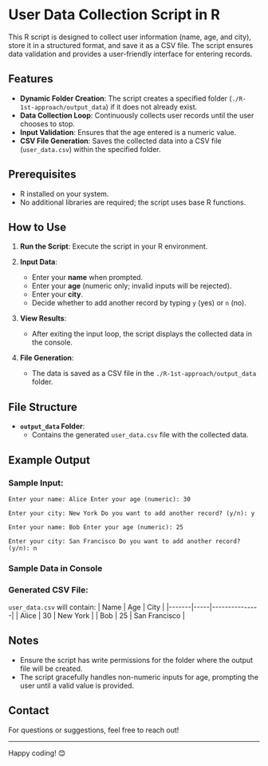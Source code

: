# User Data Collection Script in R

This R script is designed to collect user information (name, age, and city), store it in a structured format, and save it as a CSV file. The script ensures data validation and provides a user-friendly interface for entering records.

## Features

- **Dynamic Folder Creation**: The script creates a specified folder (`./R-1st-approach/output_data`) if it does not already exist.
- **Data Collection Loop**: Continuously collects user records until the user chooses to stop.
- **Input Validation**: Ensures that the age entered is a numeric value.
- **CSV File Generation**: Saves the collected data into a CSV file (`user_data.csv`) within the specified folder.

## Prerequisites

- R installed on your system.
- No additional libraries are required; the script uses base R functions.

## How to Use

1. **Run the Script**:
   Execute the script in your R environment.

2. **Input Data**:
   - Enter your **name** when prompted.
   - Enter your **age** (numeric only; invalid inputs will be rejected).
   - Enter your **city**.
   - Decide whether to add another record by typing `y` (yes) or `n` (no).

3. **View Results**:
   - After exiting the input loop, the script displays the collected data in the console.

4. **File Generation**:
   - The data is saved as a CSV file in the `./R-1st-approach/output_data` folder.

## File Structure

- **`output_data` Folder**:
  - Contains the generated `user_data.csv` file with the collected data.

## Example Output

### Sample Input:

``` 
Enter your name: Alice Enter your age (numeric): 30 
```
``` 
Enter your city: New York Do you want to add another record? (y/n): y
``` 
``` 
Enter your name: Bob Enter your age (numeric): 25 
``` 
``` 
Enter your city: San Francisco Do you want to add another record? (y/n): n
``` 

### Sample Data in Console
### Generated CSV File:

`user_data.csv` will contain:
| Name  | Age | City          |
|-------|-----|---------------|
| Alice | 30  | New York      |
| Bob   | 25  | San Francisco |

## Notes

- Ensure the script has write permissions for the folder where the output file will be created.
- The script gracefully handles non-numeric inputs for age, prompting the user until a valid value is provided.

## Contact

For questions or suggestions, feel free to reach out!

---

Happy coding! 😊

